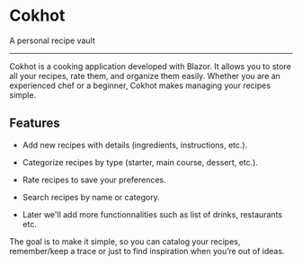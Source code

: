 # Cokhot

A personal recipe vault

----

Cokhot is a cooking application developed with Blazor. It allows you to store all your recipes, rate them, and organize them easily. Whether you are an experienced chef or a beginner, Cokhot makes managing your recipes simple.

## Features

- Add new recipes with details (ingredients, instructions, etc.).

- Categorize recipes by type (starter, main course, dessert, etc.).

- Rate recipes to save your preferences.

- Search recipes by name or category.

- Later we'll add more functionnalities such as list of drinks, restaurants etc.

The goal is to make it simple, so you can catalog your recipes, remember/keep a trace or just to find inspiration when you’re out of ideas.
